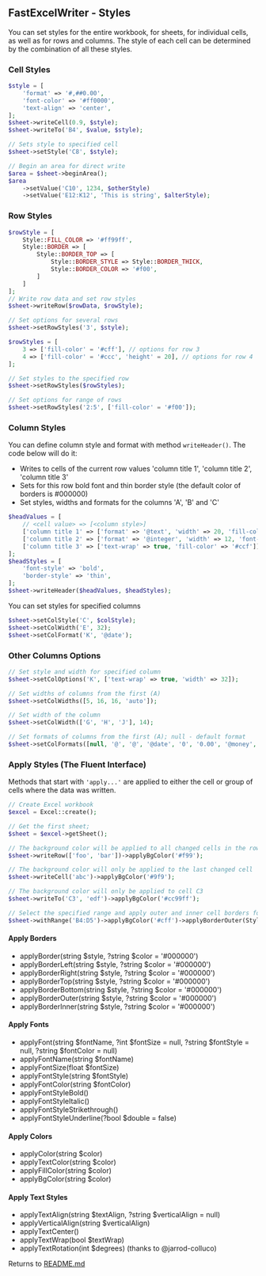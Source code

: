## FastExcelWriter - Styles

You can set styles for the entire workbook, for sheets, for individual cells, as well as for rows and columns.
The style of each cell can be determined by the combination of all these styles.

### Cell Styles

```php
$style = [
    'format' => '#,##0.00',
    'font-color' => '#ff0000',
    'text-align' => 'center',
];
$sheet->writeCell(0.9, $style);
$sheet->writeTo('B4', $value, $style);

// Sets style to specified cell
$sheet->setStyle('C8', $style);

// Begin an area for direct write
$area = $sheet->beginArea();
$area
    ->setValue('C10', 1234, $otherStyle)
    ->setValue('E12:K12', 'This is string', $alterStyle);

```

### Row Styles

```php
$rowStyle = [
    Style::FILL_COLOR => '#ff99ff',
    Style::BORDER => [
        Style::BORDER_TOP => [
            Style::BORDER_STYLE => Style::BORDER_THICK,
            Style::BORDER_COLOR => '#f00',
        ]
    ]
];
// Write row data and set row styles
$sheet->writeRow($rowData, $rowStyle);

// Set options for several rows 
$sheet->setRowStyles('3', $style);

$rowStyles = [
    3 => ['fill-color' = '#cff'], // options for row 3 
    4 => ['fill-color' = '#ccc', 'height' = 20], // options for row 4
];

// Set styles to the specified row 
$sheet->setRowStyles($rowStyles);

// Set options for range of rows 
$sheet->setRowStyles('2:5', ['fill-color' = '#f00']);

```

### Column Styles

You can define column style and format with method ```writeHeader()```.
The code below will do it:
* Writes to cells of the current row values 'column title 1', 'column title 2', 'column title 3'
* Sets for this row bold font and thin border style (the default color of  borders is #000000)
* Set styles, widths and formats for the columns 'A', 'B' and 'C'

```php
$headValues = [
    // <cell value> => [<column style>]
    ['column title 1' => ['format' => '@text', 'width' => 20, 'fill-color' => '#ccf']],
    ['column title 2' => ['format' => '@integer', 'width' => 12, 'font-color' => '#009']],
    ['column title 3' => ['text-wrap' => true, 'fill-color' => '#ccf']],
];
$headStyles = [
    'font-style' => 'bold',
    'border-style' => 'thin',
];
$sheet->writeHeader($headValues, $headStyles);

```
You can set styles for specified columns

```php
$sheet->setColStyle('C', $colStyle);
$sheet->setColWidth('E', 32);
$sheet->setColFormat('K', '@date');

```

### Other Columns Options

```php
// Set style and width for specified column
$sheet->setColOptions('K', ['text-wrap' => true, 'width' => 32]);

// Set widths of columns from the first (A)
$sheet->setColWidths([5, 16, 16, 'auto']);

// Set width of the column
$sheet->setColWidth(['G', 'H', 'J'], 14);

// Set formats of columns from the first (A); null - default format
$sheet->setColFormats([null, '@', '@', '@date', '0', '0.00', '@money', '@money']);

```

### Apply Styles (The Fluent Interface)

Methods that start with ```'apply...'``` are applied to either the cell or group of cells where the data was written.

```php
// Create Excel workbook
$excel = Excel::create();

// Get the first sheet;
$sheet = $excel->getSheet();

// The background color will be applied to all changed cells in the row
$sheet->writeRow(['foo', 'bar'])->applyBgColor('#f99');

// The background color will only be applied to the last changed cell
$sheet->writeCell('abc')->applyBgColor('#9f9');

// The background color will only be applied to cell C3
$sheet->writeTo('C3', 'edf')->applyBgColor('#cc99ff');

// Select the specified range and apply outer and inner cell borders for it
$sheet->withRange('B4:D5')->applyBgColor('#cff')->applyBorderOuter(Style::BORDER_DOUBLE)->applyBorderInner(Style::BORDER_DOTTED);

```

#### Apply Borders
* applyBorder(string $style, ?string $color = '#000000')
* applyBorderLeft(string $style, ?string $color = '#000000')
* applyBorderRight(string $style, ?string $color = '#000000')
* applyBorderTop(string $style, ?string $color = '#000000')
* applyBorderBottom(string $style, ?string $color = '#000000')
* applyBorderOuter(string $style, ?string $color = '#000000')
* applyBorderInner(string $style, ?string $color = '#000000')

#### Apply Fonts
* applyFont(string $fontName, ?int $fontSize = null, ?string $fontStyle = null, ?string $fontColor = null)
* applyFontName(string $fontName)
* applyFontSize(float $fontSize)
* applyFontStyle(string $fontStyle)
* applyFontColor(string $fontColor)
* applyFontStyleBold()
* applyFontStyleItalic()
* applyFontStyleStrikethrough()
* applyFontStyleUnderline(?bool $double = false)

#### Apply Colors
* applyColor(string $color)
* applyTextColor(string $color)
* applyFillColor(string $color)
* applyBgColor(string $color)

#### Apply Text Styles
* applyTextAlign(string $textAlign, ?string $verticalAlign = null)
* applyVerticalAlign(string $verticalAlign)
* applyTextCenter()
* applyTextWrap(bool $textWrap)
* applyTextRotation(int $degrees) (thanks to @jarrod-colluco)

Returns to [README.md](/README.md)
